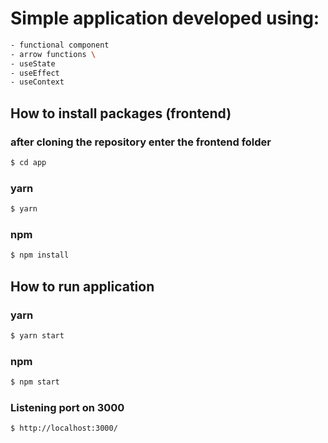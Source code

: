 # Simple application developed using:
 ```sh  
 - functional component 
 - arrow functions \
 - useState
 - useEffect
 - useContext
 ```

## How to install packages (frontend)

### after cloning the repository enter the frontend folder

```sh
$ cd app
```

### yarn

```sh
$ yarn
```

### npm

```sh
$ npm install
```

## How to run application

### yarn

```sh
$ yarn start
```

### npm

```sh
$ npm start
```

### Listening port on 3000

```sh
$ http://localhost:3000/
```
